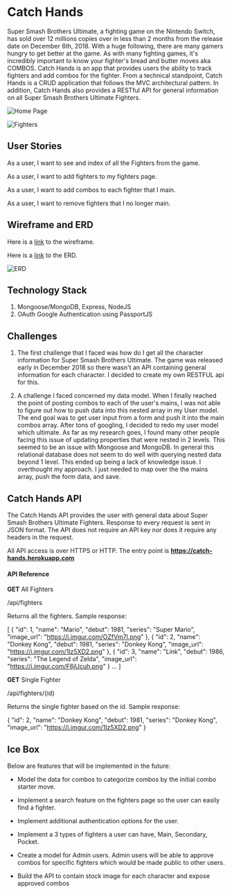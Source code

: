 # Catch Hands

Super Smash Brothers Ultimate, a fighting game on the Nintendo Switch, has sold over 12 millions copies over in less than 2 months from the release date on December 6th, 2018. With a huge following, there are many gamers hungry to get better at the game. As with many fighting games, it's incredibly important to know your fighter's bread and butter moves aka COMBOS. Catch Hands is an app that provides users the ability to track fighters and add combos for the fighter. From a technical standpoint, Catch Hands is a CRUD application that follows the MVC architectural pattern. In addition, Catch Hands also provides a RESTful API for general information on all Super Smash Brothers Ultimate Fighters.


![Home Page](https://i.imgur.com/Yf5L5XN.png "Catch Hands Home Page")

![Fighters](https://i.imgur.com/EAxxF64.png "Catch Hands Fighters")

## User Stories

As a user, I want to see and index of all the Fighters from the game.

As a user, I want to add fighters to my fighters page.

As a user, I want to add combos to each fighter that I main.

As a user, I want to remove fighters that I no longer main.

## Wireframe and ERD

Here is a [link](https://www.lucidchart.com/invitations/accept/8a5562a2-b134-4c3d-a030-9854196c49fe) to the wireframe.

Here is a [link](https://www.lucidchart.com/invitations/accept/a9fd1264-b675-40b2-9343-40717bf91601) to the ERD.

![ERD](https://i.imgur.com/l6xYLbI.png "Catch Hands ERD")

## Technology Stack

1. Mongoose/MongoDB, Express, NodeJS
2. OAuth Google Authentication using PassportJS

## Challenges

1. The first challenge that I faced was how do I get all the character information for Super Smash Brothers Ultimate. The game was released early in December 2018 so there wasn't an API containing general information for each character. I decided to create my own RESTFUL api for this. 

2. A challenge I faced concerned my data model. When I finally reached the point of posting combos to each of the user's mains, I was not able to figure out how to push data into this nested array in my User model. The end goal was to get user input from a form and push it into the main combos array. After tons of googling, I decided to redo my user model which ultimate. As far as my research goes, I found many other people facing this issue of updating properties that were nested in 2 levels. This seemed to be an issue with Mongoose and MongoDB. In general this relational database does not seem to do well with querying nested data beyond 1 level. This ended up being a lack of knowledge issue. I overthought my approach. I just needed to map over the the mains array, push the form data, and save.

## Catch Hands API

The Catch Hands API provides the user with general data about Super Smash Brothers Ultimate Fighters. Response to every request is sent in JSON format. The API does not require an API key nor does it require any headers in the request.

All API access is over HTTPS or HTTP. The entry point is **__https://catch-hands.herokuapp.com__**

#### API Reference

__GET__ All Fighters

/api/fighters

Returns all the fighters.
Sample response:

[
  {
    "id": 1,
    "name": "Mario",
    "debut": 1981,
    "series": "Super Mario",
    "image_url": "https://i.imgur.com/OZfVm7l.png"
  },
  {
    "id": 2,
    "name": "Donkey Kong",
    "debut": 1981,
    "series": "Donkey Kong",
    "image_url": "https://i.imgur.com/1Iz5XD2.png"
  },
  {
    "id": 3,
    "name": "Link",
    "debut": 1986,
    "series": "The Legend of Zelda",
    "image_url": "https://i.imgur.com/F6jUcuh.png"
  }
  ...
]

__GET__ Single Fighter

/api/fighters/{id}

Returns the single fighter based on the id.
Sample response:

{
  "id": 2,
  "name": "Donkey Kong",
  "debut": 1981,
  "series": "Donkey Kong",
  "image_url": "https://i.imgur.com/1Iz5XD2.png"
}

## Ice Box

Below are features that will be implemented in the future:

+ Model the data for combos to categorize combos by the initial combo starter move.

+ Implement a search feature on the fighters page so the user can easily find a fighter.

+ Implement additional authentication options for the user.

+ Implement a 3 types of fighters a user can have, Main, Secondary, Pocket.

+ Create a model for Admin users. Admin users will be able to approve combos for specific fighters which would be made public to other users.

+ Build the API to contain stock image for each character and expose approved combos